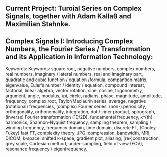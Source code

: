 ## Current Project: Turoial Series on Complex Signals, together with Adam Kallaß and Maximilian Stahnke.

## Complex Signals I: Introducing Complex Numbers, the Fourier Series / Transformation and its Application in Information Technology:
Keywords: Keywords: square root, negative numbers, complex numbers, real numbers, imaginary / lateral numbers, real and imaginary part, quadratic and cubic function / equation /formula, compantion matrix, eigenvalue, Euler’s number / identity / equation, compound interest, factorial, linear algebra, vector rotation, sine, cosine, trigonometry, argument, angle, modulus, \pi, circle, radians, phase, magnitude, amplitude, frequency, complex root, Taylor/Maclaurin series, average, negative (rotational) frequencies, (complex) Fourier series, (non-) periodicity, orthogonality, orthonomality, integration, dot / inner product, spirograph, (inverse) Fourier transformation (1D/2D), fundamental frequency, k^{th} harmonics, Shannon-Nyquist frequency, sampling theorem, sampling / winding frequency, frequency domain, time domain, discrete FT, (Cooley-Tukey) fast FT, complexity theory, JPG, compression, bandwidth, MRI, DICOM, k-space, shifted k-space, gradient plot, aliasing, (re-)construction, grey scale, Cartesian method, under-sampling, field of view (FOV), resonance frequency / eigenfrequency.
